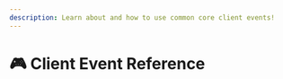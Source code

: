```yaml
---
description: Learn about and how to use common core client events!
---
```


# 🎮 Client Event Reference
